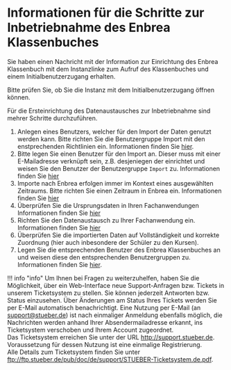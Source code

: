 # Informationen für die Schritte zur Inbetriebnahme des Enbrea Klassenbuches

Sie haben einen Nachricht mit der Information zur Einrichtung des Enbrea Klassenbuch mit dem Instanzlinke zum Aufruf des Klassenbuches und einem Initialbenutzerzugang erhalten.

Bitte prüfen Sie, ob Sie die Instanz mit dem Initialbenutzerzugang öffnen können.

Für die Ersteinrichtung des Datenaustausches zur Inbetriebnahme sind mehrer Schritte durchzuführen.

1. Anlegen eines Benutzers, welcher für den Import der Daten genutzt werden kann. Bitte richten Sie die Benutzergruppe Import mit den enstprechenden Richtlinien ein. Informationen finden Sie [hier](https://www.enbrea.org/admins/usermanagement/intro/). 
2. Bitte legen Sie einen Benutzer für den Import an. Dieser muss mit einer E-Mailadresse verknüpft sein, z.B. desjeniegen der einrichtet und weisen Sie den Benutzer der Benutzergruppe `Import` zu. Informationen finden Sie [hier](https://www.enbrea.org/admins/usermanagement/intro/)
3. Importe nach Enbrea erfolgen immer im Kontext eines ausgewählten Zeitraums. Bitte richten Sie einen Zeitraum in Enbrea ein. Informationen finden Sie [hier](https://www.enbrea.org/admins/data-exchange/firststeps/#einrichtung-in-enbrea)
4. Überprüfen Sie die Ursprungsdaten in Ihren Fachanwendungen Informationen finden Sie [hier](https://www.enbrea.org/admins/data-exchange/firststeps/#datenprufung-in-den-fachanwendungen-die-fur-den-datenaustausch-genutzt-werden)
5. Richten Sie den Datenaustausch zu Ihrer Fachanwendung ein. Informationen finden Sie [hier](https://www.enbrea.org/admins/data-exchange/intro/) 
6. Überprüfen Sie die importierten Daten auf Vollständigkeit und korrekte Zuordnung (hier auch inbesondere der Schüler zu den Kursen). 
7. Legen Sie die entsprechenden Benutzer des Enbrea Klassenbuches an und weisen diese den entsprechenden Benutzergruppen zu. Informationen finden Sie [hier](https://www.enbrea.org/admins/usermanagement/intro/).

!!! info "info"
    Um Ihnen bei Fragen zu weiterzuhelfen, haben Sie die Möglichkeit, über ein Web-Interface neue Support-Anfragen bzw. Tickets in unserem Ticketsystem zu stellen. Sie können  jederzeit  Antworten bzw. Status einzusehen. Über Änderungen am Status Ihres Tickets werden Sie per E-Mail automatisch benachrichtigt. Eine Nutzung per E-Mail (an support@stueber.de) ist nach einmaliger Anmeldung ebenfalls möglich, die Nachrichten werden anhand Ihrer Absendermailadresse erkannt, ins Ticketsystem verschoben und Ihrem Account zugeordnet. <br>Das Ticketsystem erreichen Sie unter der URL http://support.stueber.de. Voraussetzung für dessen Nutzung ist eine einmalige Registrierung.<br>Alle Details zum Ticketsystem finden Sie unter ftp://ftp.stueber.de/pub/doc/de/support/STUEBER-Ticketsystem.de.pdf.
